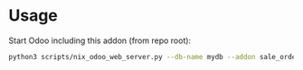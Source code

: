 # Usage

Start Odoo including this addon (from repo root):

```bash
python3 scripts/nix_odoo_web_server.py --db-name mydb --addon sale_order_line_variant_description
```

